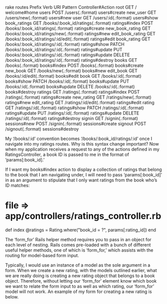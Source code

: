 rake routes
                   Prefix Verb   URI Pattern                                                                              Controller#Action
                     root GET    /                                                                                        welcome#home
                    users POST   /users(.:format)                                                                         users#create
                 new_user GET    /users/new(.:format)                                                                     users#new
                     user GET    /users/:id(.:format)                                                                     users#show
             book_ratings GET    /books/:book_id/ratings(.:format)                                                        ratings#index
                          POST   /books/:book_id/ratings(.:format)                                                        ratings#create
          new_book_rating GET    /books/:book_id/ratings/new(.:format)                                                    ratings#new
         edit_book_rating GET    /books/:book_id/ratings/:id/edit(.:format)                                               ratings#edit
              book_rating GET    /books/:book_id/ratings/:id(.:format)                                                    ratings#show
                          PATCH  /books/:book_id/ratings/:id(.:format)                                                    ratings#update
                          PUT    /books/:book_id/ratings/:id(.:format)                                                    ratings#update
                          DELETE /books/:book_id/ratings/:id(.:format)                                                    ratings#destroy
                    books GET    /books(.:format)                                                                         books#index
                          POST   /books(.:format)                                                                         books#create
                 new_book GET    /books/new(.:format)                                                                     books#new
                edit_book GET    /books/:id/edit(.:format)                                                                books#edit
                     book GET    /books/:id(.:format)                                                                     books#show
                          PATCH  /books/:id(.:format)                                                                     books#update
                          PUT    /books/:id(.:format)                                                                     books#update
                          DELETE /books/:id(.:format)                                                                     books#destroy
                  ratings GET    /ratings(.:format)                                                                       ratings#index
                          POST   /ratings(.:format)                                                                       ratings#create
               new_rating GET    /ratings/new(.:format)                                                                   ratings#new
              edit_rating GET    /ratings/:id/edit(.:format)                                                              ratings#edit
                   rating GET    /ratings/:id(.:format)                                                                   ratings#show
                          PATCH  /ratings/:id(.:format)                                                                   ratings#update
                          PUT    /ratings/:id(.:format)                                                                   ratings#update
                          DELETE /ratings/:id(.:format)                                                                   ratings#destroy
                   signin GET    /signin(.:format)                                                                        sessions#new
                          POST   /signin(.:format)                                                                        sessions#create
                  signout POST   /signout(.:format)                                                                       sessions#destroy


My ‘/books/:id’ convention becomes ‘/books/:book_id/ratings/:id’ once I navigate into my ratings routes. Why is this syntax change important? Now when my application receives a request to any of the actions defined in my RatingsController, a book ID is passed to me in the format of ‘params[:book_id].’

If I want my books#index action to display a collection of ratings that belong to the book that I am navigating under, I will need to pass ‘params[:book_id]’ in as an argument to stipulate that I only want ratings from the book who’s ID matches:

# file => app/controllers/ratings_controller.rb

def index
  @ratings = Rating.where("book_id = ?", params[:rating_id])
end

The ‘form_for’ Rails helper method requires you to pass in an object for each level of nesting.
Rails comes pre-loaded with a bunch of different useful helper methods, one of which is ‘form_for,’ which assists with the routing for model-based form input.

Typically, I would use an instance of a model as the sole argument in a form. When we create a new rating, with the models outlined earlier, what we are really doing is creating a new rating object that belongs to a book object. Therefore, without letting our ‘form_for’ element know which book we want to relate the form input to as well as which rating, our ‘form_for’ model will not work. An example of my form for creating a new rating is below.


